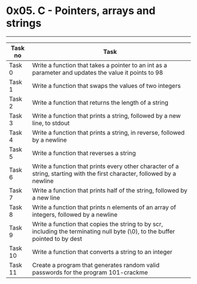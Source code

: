 # 0x05. C - Pointers, arrays and strings
---
|Task no|Task	|
|-------|-------|
|Task 0 |Write a function that takes a pointer to an int as a parameter and updates the value it points to 98|
|Task 1 |Write a function that swaps the values of two integers|
|Task 2 |Write a function that returns the length of a string|
|Task 3 |Write a function that prints a string, followed by a new line, to stdout|
|Task 4 |Write a function that prints a string, in reverse, followed by a newline|
|Task 5 |Write a function that reverses a string|
|Task 6 |Write a function that prints every other character of a string, starting with the first character, followed by a newline|
|Task 7 |Write a function that prints half of the string, followed by a new line|
|Task 8 |Write a function that prints n elements of an array of integers, followed by a newline|
|Task 9 |Write a function that copies the string to by scr, including the terminating null byte (\0), to the buffer pointed to by dest|
|Task 10|Write a function that converts a string to an integer|
|Task 11|Create a program that generates random valid passwords for the program 101-crackme|

